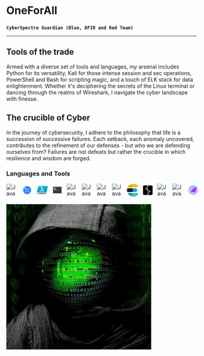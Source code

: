 # OneForAll
**``CyberSpectre Guardian (Blue, DFIR and Red Team)``**

---

## Tools of the trade

Armed with a diverse set of tools and languages, my arsenal includes Python for its versatility, Kali for those intense session and sec operations, PowerShell and Bash for scripting magic, and a touch of ELK stack for data enlightenment. Whether it's deciphering the secrets of the Linux terminal or dancing through the realms of Wireshark, I navigate the cyber landscape with finesse.

## The crucible of Cyber

In the journey of cybersecurity, I adhere to the philosophy that life is a succession of successive failures. Each setback, each anomaly uncovered, contributes to the refinement of our defenses - but who we are defending ourselves from? Failures are not defeats but rather the crucible in which resilience and wisdom are forged.
### Languages and Tools
<div style="display: flex; align-items: center; margin-bottom: 20px;">
  <img align="left" alt="Java" width="30px" style="padding-right:10px;" src="https://cdn.jsdelivr.net/gh/devicons/devicon/icons/python/python-original.svg"/>
  <img align="left" alt="Java" width="30px" style="padding-right:10px;" src="https://github.com/OneForAlldotPY/OneForAlldotPy/blob/main/icons/kali.png"/>
  <img align="left" alt="Java" width="30px" style="padding-right:10px;" src="https://github.com/OneForAlldotPY/OneForAlldotPy/blob/main/icons//icons8-powershell-ise-48.png"/>
  <img align="left" alt="Java" width="30px" style="padding-right:10px;" src="https://github.com/OneForAlldotPY/OneForAlldotPy/blob/main/icons//icons8-linux-terminal-48.png"/>
  <img align="left" alt="Java" width="30px" style="padding-right:10px;" src="https://cdn.jsdelivr.net/gh/devicons/devicon/icons/linux/linux-original.svg" />
  <img align="left" alt="Java" width="30px" style="padding-right:10px;" src="https://cdn.jsdelivr.net/gh/devicons/devicon/icons/bash/bash-original.svg" />
  <img align="left" alt="Java" width="30px" style="padding-right:10px;" src="https://cdn.jsdelivr.net/gh/devicons/devicon/icons/markdown/markdown-original.svg" />
  <img align="left" alt="Java" width="30px" style="padding-right:10px;" src="https://cdn.jsdelivr.net/gh/devicons/devicon/icons/css3/css3-original.svg" />
  <img align="left" alt="Java" width="30px" style="padding-right:10px;" src="https://github.com/OneForAlldotPY/OneForAlldotPy/raw/main/icons/elk.png"/>
  <img align="left" alt="Java" width="30px" style="padding-right:10px;" src="https://github.com/OneForAlldotPY/OneForAlldotPy/blob/main/icons/icons8-burp-suite-50.png"/>
  <img align="left" alt="Java" width="30px" style="padding-right:10px;" src="https://cdn.jsdelivr.net/gh/devicons/devicon/icons/jira/jira-original.svg" />
  <img align="left" alt="Java" width="30px" style="padding-right:10px;" src="https://cdn.jsdelivr.net/gh/devicons/devicon/icons/mysql/mysql-original.svg" />
  <img align="left" alt="Java" width="30px" style="padding-right:10px;" src="https://github.com/OneForAlldotPY/OneForAlldotPy/blob/main/icons//icons8-wireshark-64.png"/>
</div>

<div align="left" style="margin-top: 20px;">
  <img src="https://github.com/OneForAlldotPY/OneForAlldotPy/raw/main/icons/Git_Hub4.gif" alt="GitHub Image">
</div>
<!--
**OneForAlldotPY/OneForAlldotPy** is a ✨ _special_ ✨ repository because its `README.md` (this file) appears on your GitHub profile.
![Git_Hub](https://github.com/OneForAlldotPY/OneForAlldotPy/assets/138803282/7fd42622-f8b6-4176-a819-0bc173b0bd58)
Here are some ideas to get you started:

- 🔭 I’m currently working on ...
- 🌱 I’m currently learning ...
- 👯 I’m looking to collaborate on ...
- 🤔 I’m looking for help with ...
- 💬 Ask me about ...
- 📫 How to reach me: ...
- 😄 Pronouns: ...
- ⚡ Fun fact: ...
-->
